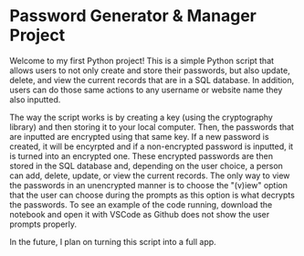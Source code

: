 # Password Generator & Manager Project
  Welcome to my first Python project! This is a simple Python script that allows users to not only create and store their passwords, but also update, delete, and view the current records that are in a SQL database. In addition, users can do those same actions to any username or website name they also inputted. 
  
  The way the script works is by creating a key (using the cryptography library) and then storing it to your local computer. Then, the passwords that are inputted are encrypted using that same key. If a new password is created, it will be encyrpted and if a non-encrypted password is inputted, it is turned into an encrypted one. These encrypted passwords are then stored in the SQL database and, depending on the user choice, a person can add, delete, update, or view the current records. The only way to view the passwords in an unencrypted manner is to choose the "(v)iew" option that the user can choose during the prompts as this option is what decrypts the passwords. To see an example of the code running, download the notebook and open it with VSCode as Github does not show the user prompts properly.
  
  In the future, I plan on turning this script into a full app.
